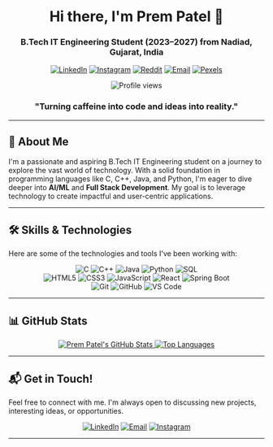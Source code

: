 <div align="center">
  <h1 align="center">Hi there, I'm Prem Patel 👋</h1>
  <h3 align="center">B.Tech IT Engineering Student (2023–2027) from Nadiad, Gujarat, India</h3>

  <p>
    <a href="https://www.linkedin.com/in/prem-patel-50a59b27a"><img alt="LinkedIn" src="https://img.shields.io/badge/LinkedIn-0077B5?style=for-the-badge&logo=linkedin&logoColor=white" /></a>
    <a href="https://www.instagram.com/prem.ptl_1811"><img alt="Instagram" src="https://img.shields.io/badge/Instagram-E4405F?style=for-the-badge&logo=instagram&logoColor=white" /></a>
    <a href="https://www.reddit.com/user/alph_a04"><img alt="Reddit" src="https://img.shields.io/badge/Reddit-FF4500?style=for-the-badge&logo=reddit&logoColor=white" /></a>
    <a href="mailto:patelpremalpeshkumar@gmail.com"><img alt="Email" src="https://img.shields.io/badge/Email-D14836?style=for-the-badge&logo=gmail&logoColor=white" /></a>
    <a href="https://www.pexels.com/@prem-patel-2152391155"><img alt="Pexels" src="https://img.shields.io/badge/Pexels-00BFFF?style=for-the-badge&logo=pexels&logoColor=white" /></a>
  </p>

  <p align="center">
    <img src="https://komarev.com/ghpvc/?username=prem-patel22&style=for-the-badge&color=brightgreen" alt="Profile views" />
  </p>
</div>

<div align="center">
  <h3>"Turning caffeine into code and ideas into reality."</h3>
</div>

---

## 👋 About Me

I'm a passionate and aspiring B.Tech IT Engineering student on a journey to explore the vast world of technology. With a solid foundation in programming languages like C, C++, Java, and Python, I'm eager to dive deeper into **AI/ML** and **Full Stack Development**. My goal is to leverage technology to create impactful and user-centric applications.

---

## 🛠️ Skills & Technologies

Here are some of the technologies and tools I've been working with:

<p align="center">
  <img src="https://img.shields.io/badge/C-00599C?style=for-the-badge&logo=c&logoColor=white" alt="C" />
  <img src="https://img.shields.io/badge/C%2B%2B-00599C?style=for-the-badge&logo=c%2B%2B&logoColor=white" alt="C++" />
  <img src="https://img.shields.io/badge/Java-007396?style=for-the-badge&logo=java&logoColor=white" alt="Java" />
  <img src="https://img.shields.io/badge/Python-3776AB?style=for-the-badge&logo=python&logoColor=white" alt="Python" />
  <img src="https://img.shields.io/badge/SQL-4479A1?style=for-the-badge&logo=mysql&logoColor=white" alt="SQL" />
  
  <br>

  <img src="https://img.shields.io/badge/HTML5-E34F26?style=for-the-badge&logo=html5&logoColor=white" alt="HTML5" />
  <img src="https://img.shields.io/badge/CSS3-1572B6?style=for-the-badge&logo=css3&logoColor=white" alt="CSS3" />
  <img src="https://img.shields.io/badge/JavaScript-F7DF1E?style=for-the-badge&logo=javascript&logoColor=black" alt="JavaScript" />
  <img src="https://img.shields.io/badge/React-61DAFB?style=for-the-badge&logo=react&logoColor=black" alt="React" />
  <img src="https://img.shields.io/badge/Spring_Boot-6DB33F?style=for-the-badge&logo=spring-boot&logoColor=white" alt="Spring Boot" />

  <br>

  <img src="https://img.shields.io/badge/Git-F05032?style=for-the-badge&logo=git&logoColor=white" alt="Git" />
  <img src="https://img.shields.io/badge/GitHub-181717?style=for-the-badge&logo=github&logoColor=white" alt="GitHub" />
  <img src="https://img.shields.io/badge/VS_Code-007ACC?style=for-the-badge&logo=visual-studio-code&logoColor=white" alt="VS Code" />
</p>

---

## 📊 GitHub Stats

<div align="center">
  <a href="https://github.com/prem-patel22">
    <img src="https://github-readme-stats.vercel.app/api?username=prem-patel22&show_icons=true&theme=dark&include_all_commits=true&count_private=true" alt="Prem Patel's GitHub Stats" />
  </a>
  <a href="https://github.com/prem-patel22">
    <img src="https://github-readme-stats.vercel.app/api/top-langs/?username=prem-patel22&layout=compact&theme=dark" alt="Top Languages" />
  </a>
</div>

---

## 📬 Get in Touch!

Feel free to connect with me. I'm always open to discussing new projects, interesting ideas, or opportunities.

<p align="center">
  <a href="https://www.linkedin.com/in/prem-patel-50a59b27a"><img src="https://img.shields.io/badge/-LinkedIn-0077B5?style=flat&logo=linkedin&logoColor=white" alt="LinkedIn" /></a>
  <a href="mailto:patelpremalpeshkumar@gmail.com"><img src="https://img.shields.io/badge/-Email-D14836?style=flat&logo=gmail&logoColor=white" alt="Email" /></a>
  <a href="https://www.instagram.com/your_instagram_profile"><img src="https://img.shields.io/badge/-Instagram-E4405F?style=flat&logo=instagram&logoColor=white" alt="Instagram" /></a>
</p>

---

